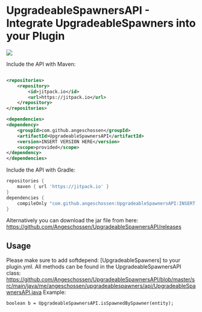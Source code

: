 # UpgradeableSpawnersAPI - Integrate UpgradeableSpawners into your Plugin

[![](https://jitpack.io/v/Angeschossen/LandsAPI.svg)](https://jitpack.io/#Angeschossen/UpgradeableSpawnersAPI)

Include the API with Maven:

```xml

<repositories>
    <repository>
        <id>jitpack.io</id>
        <url>https://jitpack.io</url>
    </repository>
</repositories>

<dependencies>
<dependency>
    <groupId>com.github.angeschossen</groupId>
    <artifactId>UpgradeableSpawnersAPI</artifactId>
    <version>INSERT VERSION HERE</version>
    <scope>provided</scope>
</dependency>
</dependencies>
```

Include the API with Gradle:

```groovy
repositories {
	maven { url 'https://jitpack.io' }
}
dependencies {
    compileOnly "com.github.angeschossen:UpgradeableSpawnersAPI:INSERT VERSION HERE"
}
```

Alternatively you can download the jar file from here: https://github.com/Angeschossen/UpgradeableSpawnersAPI/releases

## Usage

Please make sure to add softdepend: [UpgradeableSpawners] to your plugin.yml.
All methods can be found in the UpgradeableSpawnersAPI class: https://github.com/Angeschossen/UpgradeableSpawnersAPI/blob/master/src/main/java/me/angeschossen/upgradeablespawners/api/UpgradeableSpawnersAPI.java
Example:

```
boolean b = UpgradeableSpawnersAPI.isSpawnedBySpawner(entity);
```

